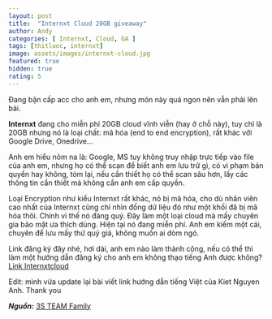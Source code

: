 ```yaml
---
layout: post
title:  "Internxt Cloud 20GB giveaway"
author: Andy
categories: [ Internxt, Cloud, GA ]
tags: [thitluoc, internxt]
image: assets/images/internxt-cloud.jpg
featured: true
hidden: true
rating: 5
---
```


Đang bận cấp acc cho anh em, nhưng món này quá ngon nên vẫn phải lên bài.

**Internxt** đang cho miễn phí 20GB cloud vĩnh viễn (hay ở chỗ này), tuy chỉ là 20GB nhưng nó là loại chất: mã hóa (end to end encryption), rất khác với Google Drive, Onedrive...

Anh em hiểu nôm na là: Google, MS tuy không truy nhập trực tiếp vào file của anh em, nhưng họ có thể scan để biết anh em lưu trữ gì, có vi phạm bản quyền hay không, tóm lại, nếu cần thiết họ có thể scan sâu hơn, lấy các thông tin cần thiết mà không cần anh em cấp quyền.

Loại Encryption như kiểu Internxt rất khác, nó bị mã hóa, cho dù nhân viên cao nhất của Internxt cũng chỉ nhìn đống dữ liệu đó như một khối đã bị mã hóa thôi. Chính vì thế nó đáng quý. Đây làm một loại cloud mà mấy chuyên gia bảo mật ưa thích dùng. Hiện tại nó đang miễn phí. Anh em kiếm một cái, chuyên để lưu mấy thứ quý giá, không muốn ai dòm ngó.

Link đăng ký đây nhé, hơi dài, anh em nào làm thành công, nếu có thể thì làm một hướng dẫn đăng ký cho anh em không thạo tiếng Anh được không?
[Link Internxtcloud](http://bit.ly/internxtcloud)

Edit: mình vừa update lại bài viết link hướng dẫn tiếng Việt của Kiet Nguyen Anh. Thank you

***Nguồn:*** [3S TEAM Family](https://www.facebook.com/groups/3s.top/)
